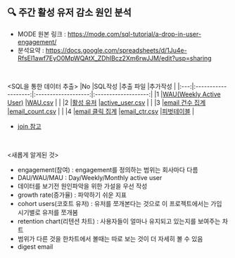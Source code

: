 ## 🔍 주간 활성 유저 감소 원인 분석
- MODE 원본 링크 : https://mode.com/sql-tutorial/a-drop-in-user-engagement/
- 분석요약 : https://docs.google.com/spreadsheets/d/1Ju4e-RfsEl1awf7EyO0MpWQAtX_ZDhIBcz2Xm6rwJJM/edit?usp=sharing
<br>

<SQL을 통한 데이터 추출>
|No |SQL작성 |추출 파일 |추가작성 |
|:---:|:-------------------:|:-------------------:|:-------------------:|
|1 |[WAU(Weekly Active User)](https://github.com/teng-ny/DataAnalysis/blob/main/%EC%8B%A4%EC%A0%84SQL/project1/WAU.sql) |[WAU.csv](https://github.com/teng-ny/DataAnalysis/blob/main/%EC%8B%A4%EC%A0%84SQL/project1/WAU_weekly_active_user.csv) | |
|2 |[활성 유저](https://github.com/teng-ny/DataAnalysis/blob/main/%EC%8B%A4%EC%A0%84SQL/project1/active_user.sql) |[active_user.csv](https://github.com/teng-ny/DataAnalysis/blob/main/%EC%8B%A4%EC%A0%84SQL/project1/active_user.csv) | |
|3 |[email 건수 집계](https://github.com/teng-ny/DataAnalysis/blob/main/%EC%8B%A4%EC%A0%84SQL/project1/email_count.sql) |[email_count.csv](https://github.com/teng-ny/DataAnalysis/blob/main/%EC%8B%A4%EC%A0%84SQL/project1/email_count.csv) | |
|4 |[email 클릭 집계](https://github.com/teng-ny/DataAnalysis/blob/main/%EC%8B%A4%EC%A0%84SQL/project1/email_ctr.sql) |[email_ctr.csv](https://github.com/teng-ny/DataAnalysis/blob/main/%EC%8B%A4%EC%A0%84SQL/project1/email_ctr.csv) |[피벗테이블](https://docs.google.com/spreadsheets/d/1MNVUREBgL5kaQXaRzhQg4B-07wPhTzpalIgCv1S0Y7s/edit?usp=sharing) |
<br>

- [join 참고](https://xod22.tistory.com/149)
<br>

<새롭게 알게된 것>
- engagement(참여) : engagement를 정의하는 범위는 회사마다 다름
- DAU/WAU/MAU : Day/Weekly/Monthly active user
- 데이터를 보기전 원인파악을 위한 가설을 우선 작성
- growth rate(증가율) : 파악하기 쉬운 지표
- cohort users(코호트 유저) : 유저를 쪼개본다는 것으로 이 프로젝트에서는 가입 시기별로 유저를 쪼개봄
- retention chart(리텐션 차트) : 사용자들이 얼마나 유지되고 있는지를 보여주는 차트
- 범위가 다른 것을 한차트에서 볼때는 따로 보는 것이 더 자세히 볼 수 있음
- digest email
<br>


